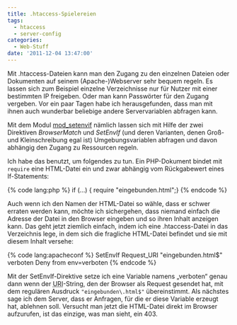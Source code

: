 ```yaml
---
title: .htaccess-Spielereien
tags:
  - htaccess
  - server-config
categories:
  - Web-Stuff
date: '2011-12-04 13:47:00'
---
```


Mit .htaccess-Dateien kann man den Zugang zu den einzelnen Dateien oder Dokumenten auf seinem (Apache-)Webserver sehr bequem regeln. Es lassen sich zum Beispiel einzelne Verzeichnisse nur für Nutzer mit einer bestimmten IP freigeben. Oder man kann Passwörter für den Zugang vergeben. Vor ein paar Tagen habe ich herausgefunden, dass man mit ihnen auch wunderbar beliebige andere Servervariablen abfragen kann.

Mit dem Modul [mod_setenvif](https://httpd.apache.org/docs/2.2/mod/mod_setenvif.html) nämlich lassen sich mit Hilfe der zwei Direktiven _BrowserMatch_ und _SetEnvIf_ (und deren Varianten, denen Groß- und Kleinschreibung egal ist) Umgebungsvariablen abfragen und davon abhängig den Zugang zu Ressourcen regeln.

Ich habe das benutzt, um folgendes zu tun. Ein PHP-Dokument bindet mit `require` eine HTML-Datei ein und zwar abhängig vom Rückgabewert eines If-Statements:

{% code lang:php %}
    if (…) { require "eingebunden.html";}
{% endcode %}

Auch wenn ich den Namen der HTML-Datei so wähle, dass er schwer erraten werden kann, möchte ich sichergehen, dass niemand einfach die Adresse der Datei in den Browser eingeben und so ihren Inhalt anzeigen kann. Das geht jetzt ziemlich einfach, indem ich eine .htaccess-Datei in das Verzeichnis lege, in dem sich die fragliche HTML-Datei befindet und sie mit diesem Inhalt versehe:

{% code lang:apacheconf %}
    SetEnvIf Request_URI "eingebunden\.html$" verboten
    Deny from env=verboten
{% endcode %}

Mit der SetEnvIf-Direktive setze ich eine Variable namens &bdquo;verboten&ldquo; genau dann wenn der <abbr title="Uniform Resource Identifier">URI</abbr>-String, den der Browser als Request gesendet hat, mit dem regulären Ausdruck `"eingebunden\.html$"` übereinstimmt. Als nächstes sage ich dem Server, dass er Anfragen, für die er diese Variable erzeugt hat, ablehnen soll. Versucht man jetzt die HTML-Datei direkt im Browser aufzurufen, ist das einzige, was man sieht, ein 403.
